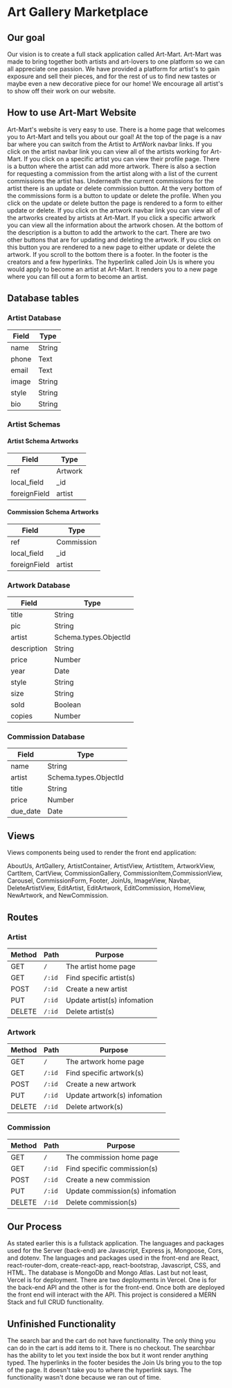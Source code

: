 # Art Gallery Marketplace

## Our goal
Our vision is to create a full stack application called Art-Mart. Art-Mart was made to bring together both artists and art-lovers to one platform so we can all appreciate one passion. We have provided a platform for artist's to gain exposure and sell their pieces, and for the rest of us to find new tastes or maybe even a new decorative piece for our home! We encourage all artist's to show off their work on our website.

## How to use Art-Mart Website
Art-Mart's website is very easy to use. There is a home page that welcomes you to Art-Mart and tells you about our goal! At the top of the page is a nav bar where you can switch from the Artist to ArtWork navbar links. If you click on the artist navbar link you can view all of the artists working for Art-Mart. If you click on a specific artist you can view their profile page. There is a button where the artist can add more artwork. There is also a section for requesting a commission from the artist along with a list of the current commissions the artist has. Underneath the current commissions for the artist there is an update or delete commission button. At the very bottom of the commissions form is a button to update or delete the profile. When you click on the update or delete button the page is rendered to a form to either update or delete. If you click on the artwork navbar link you can view all of the artworks created by artists at Art-Mart. If you click a specific artwork you can view all the information about the artwork chosen. At the bottom of the description is a button to add the artwork to the cart. There are two other buttons that are for updating and deleting the artwork. If you click on this button you are rendered to a new page to either update or delete the artwork. If you scroll to the bottom there is a footer. In the footer is the creators and a few hyperlinks. The hyperlink called Join Us is where you would apply to become an artist at Art-Mart. It renders you to a new page where you can fill out a form to become an artist. 

## Database tables
### Artist Database

| Field | Type |
| --------- | -------------------- |
| name | String |
| phone | Text |
| email | Text  |
| image | String |
| style | String |
| bio | String |

### Artist Schemas

#### Artist Schema Artworks

| Field | Type |
| --------- | -------------------- |
| ref | Artwork |
| local_field | _id |
| foreignField | artist |

#### Commission Schema Artworks

| Field | Type |
| --------- | -------------------- |
| ref | Commission |
| local_field | _id |
| foreignField | artist |

### Artwork Database

| Field | Type |
| --------- | -------------------- |
| title | String |
| pic | String |
| artist | Schema.types.ObjectId |
| description | String |
| price | Number |
| year | Date |
| style | String |
| size | String |
| sold | Boolean |
| copies | Number |

### Commission Database

| Field | Type |
| --------- | -------------------- |
| name | String |
| artist | Schema.types.ObjectId |
| title | String |
| price | Number |
| due_date | Date |

## Views

Views components being used to render the front end application: 

AboutUs, ArtGallery, ArtistContainer, ArtistView, ArtistItem, ArtworkView, CartItem, CartView, CommissionGallery, CommissionItem,CommissionView, Carousel, CommissionForm, Footer, JoinUs, ImageView, Navbar, DeleteArtistView, EditArtist, EditArtwork, EditCommission, HomeView, NewArtwork, and NewCommission. 

## Routes
### Artist

| Method | Path | Purpose |
| ------ | ------------------------------------- | ----------------------------- |
| GET | `/` | The artist home page |
| GET | `/:id` | Find specific artist(s) |
| POST | `/:id` | Create a new artist |
| PUT | `/:id` | Update artist(s) infomation |
| DELETE | `/:id` | Delete artist(s) |

### Artwork

| Method | Path | Purpose |
| ------ | ------------------------------------- | ----------------------------- |
| GET | `/` | The artwork home page |
| GET | `/:id` | Find specific artwork(s) |
| POST | `/:id` | Create a new artwork |
| PUT | `/:id` | Update artwork(s) infomation |
| DELETE | `/:id` | Delete artwork(s) |

### Commission

| Method | Path | Purpose |
| ------ | ------------------------------------- | ----------------------------- |
| GET | `/` | The commission home page |
| GET | `/:id` | Find specific commission(s) |
| POST | `/:id` | Create a new commission |
| PUT | `/:id` | Update commission(s) infomation |
| DELETE | `/:id` | Delete commission(s) |


## Our Process

As stated earlier this is a fullstack application. The languages and packages used for the Server (back-end) are Javascript, Express js, Mongoose, Cors, and dotenv. The languages and packages used in the front-end are React, react-router-dom, create-react-app, react-bootstrap, Javascript, CSS, and HTML. The database is MongoDb and Mongo Atlas. Last but not least, Vercel is for deployment. There are two deployments in Vercel. One is for the back-end API and the other is for the front-end. Once both are deployed the front end will interact with the API. This project is considered a MERN Stack and full CRUD functionality.

## Unfinished Functionality

The search bar and the cart do not have functionality. The only thing you can do in the cart is add items to it. There is no checkout. The searchbar has the ability to let you text inside the box but it wont render anything typed. The hyperlinks in the footer besides the Join Us bring you to the top of the page. It doesn't take you to where the hyperlink says. The functionality wasn't done because we ran out of time. 